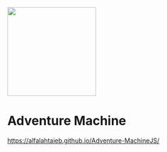 <a name="README"><img src="https://s3-us-west-2.amazonaws.com/martinbucket/JS.png" width="200px" height="200px" /></a>

Adventure Machine
================
https://alfalahtaieb.github.io/Adventure-MachineJS/

